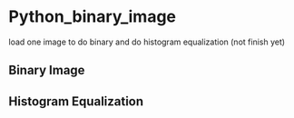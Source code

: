 # Python_binary_image
load one image to do binary and do histogram equalization
(not finish yet)

## Binary Image

## Histogram Equalization
